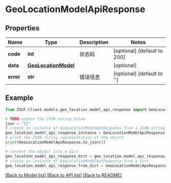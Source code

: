 # GeoLocationModelApiResponse


## Properties

Name | Type | Description | Notes
------------ | ------------- | ------------- | -------------
**code** | **int** | 状态码 | [optional] [default to 200]
**data** | [**GeoLocationModel**](GeoLocationModel.md) |  | [optional] 
**error** | **str** | 错误信息 | [optional] [default to '']

## Example

```python
from ZSGF.Client.models.geo_location_model_api_response import GeoLocationModelApiResponse

# TODO update the JSON string below
json = "{}"
# create an instance of GeoLocationModelApiResponse from a JSON string
geo_location_model_api_response_instance = GeoLocationModelApiResponse.from_json(json)
# print the JSON string representation of the object
print(GeoLocationModelApiResponse.to_json())

# convert the object into a dict
geo_location_model_api_response_dict = geo_location_model_api_response_instance.to_dict()
# create an instance of GeoLocationModelApiResponse from a dict
geo_location_model_api_response_from_dict = GeoLocationModelApiResponse.from_dict(geo_location_model_api_response_dict)
```
[[Back to Model list]](../README.md#documentation-for-models) [[Back to API list]](../README.md#documentation-for-api-endpoints) [[Back to README]](../README.md)


